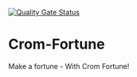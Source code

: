 [![Quality Gate Status](https://sonarcloud.io/api/project_badges/measure?project=com.sundbybergsit.cromfortune&metric=alert_status)](https://sonarcloud.io/dashboard?id=com.sundbybergsit.cromfortune)

# Crom-Fortune
Make a fortune - With Crom Fortune!
